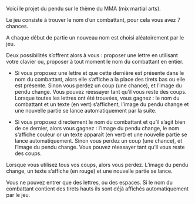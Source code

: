 Voici le projet du pendu sur le thème du MMA (mix martial arts).

Le jeu consiste à trouver le nom d’un combattant,  pour cela vous avez 7 chances.

A chaque début de partie un nouveau nom est choisi aléatoirement par le jeu.

Deux possibilités s’offrent alors à vous : proposer une lettre en utilisant votre clavier ou, proposer à tout moment le nom du combattant en entier.

- Si vous proposez une lettre et que cette dernière est présente dans le nom du combattant, alors elle s’affiche a la place des tirets bas ou elle est présente. Sinon vous perdez un coup (une chance), et l’image du pendu change. Vous pouvez réessayer tant qu’il vous reste des coups.
Lorsque toutes les lettres ont été trouvées, vous gagnez :  le nom du combattant et un texte (en vert) s’affichent, l’image du pendu change et une nouvelle partie se lance automatiquement par la suite.

- Si vous proposez directement le nom du combattant et qu’il s’agit bien de ce dernier, alors vous gagnez : l’image du pendu change, le nom s’affiche couleur or un texte apparaît (en vert) et une nouvelle partie se lance automatiquement. Sinon vous perdez un coup (une chance), et l’image du pendu change. Vous pouvez réessayer tant qu’il vous reste des coups.

Lorsque vous utilisez tous vos coups, alors vous perdez. L’image du pendu change, un texte s’affiche (en rouge) et une nouvelle partie se lance.

Vous ne pouvez entrer que des lettres, ou des espaces. Si le nom du combattant contient des tirets hauts ils sont déjà affichés automatiquement par le jeu.
